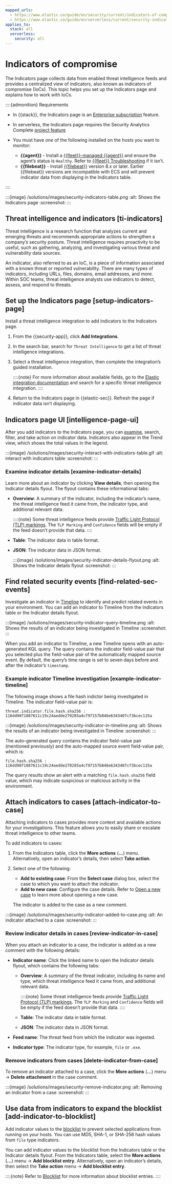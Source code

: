 ```yaml
---
mapped_urls:
  - https://www.elastic.co/guide/en/security/current/indicators-of-compromise.html
  - https://www.elastic.co/guide/en/serverless/current/security-indicators-of-compromise.html
applies_to:
  stack: all
  serverless:
    security: all
---
```


# Indicators of compromise

The Indicators page collects data from enabled threat intelligence feeds and provides a centralized view of indicators, also known as indicators of compromise (IoCs). This topic helps you set up the Indicators page and explains how to work with IoCs.

::::{admonition} Requirements
* In {{stack}}, the Indicators page is an [Enterprise subscription](https://www.elastic.co/pricing) feature.
* In serverless, the Indicators page requires the Security Analytics Complete [project feature](/deploy-manage/deploy/elastic-cloud/project-settings.md)
* You must have *one* of the following installed on the hosts you want to monitor:

    * **{{agent}}** - Install a [{{fleet}}-managed {{agent}}](/reference/ingestion-tools/fleet/install-fleet-managed-elastic-agent.md) and ensure the agent’s status is `Healthy`. Refer to [{{fleet}} Troubleshooting](/troubleshoot/ingest/fleet/common-problems.md) if it isn’t.
    * **{{filebeat}}** - Install [{{filebeat}}](beats://reference/filebeat/filebeat-installation-configuration.md) version 8.x or later. Earlier {{filebeat}} versions are incompatible with ECS and will prevent indicator data from displaying in the Indicators table.


::::


:::{image} /solutions/images/security-indicators-table.png
:alt: Shows the Indicators page
:screenshot:
:::


## Threat intelligence and indicators [ti-indicators]

Threat intelligence is a research function that analyzes current and emerging threats and recommends appropriate actions to strengthen a company’s security posture. Threat intelligence requires proactivity to be useful, such as gathering, analyzing, and investigating various threat and vulnerability data sources.

An indicator, also referred to as an IoC, is a piece of information associated with a known threat or reported vulnerability. There are many types of indicators, including URLs, files, domains, email addresses, and more. Within SOC teams, threat intelligence analysts use indicators to detect, assess, and respond to threats.


## Set up the Indicators page [setup-indicators-page]

Install a threat intelligence integration to add indicators to the Indicators page.

1. From the {{security-app}}, click **Add Integrations**.
2. In the search bar, search for `Threat Intelligence` to get a list of threat intelligence integrations.
3. Select a threat intelligence integration, then complete the integration’s guided installation.

    ::::{note}
    For more information about available fields, go to the [Elastic integration documentation](https://docs.elastic.co/integrations) and search for a specific threat intelligence integration.
    ::::

4. Return to the Indicators page in {{elastic-sec}}. Refresh the page if indicator data isn’t displaying.


## Indicators page UI [intelligence-page-ui]

After you add indicators to the Indicators page, you can [examine](#examine-indicator-details), search, filter, and take action on indicator data. Indicators also appear in the Trend view, which shows the total values in the legend.

:::{image} /solutions/images/security-interact-with-indicators-table.gif
:alt: interact with indicators table
:screenshot:
:::


### Examine indicator details [examine-indicator-details]

Learn more about an indicator by clicking **View details**, then opening the Indicator details flyout. The flyout contains these informational tabs:

* **Overview**: A summary of the indicator, including the indicator’s name, the threat intelligence feed it came from, the indicator type, and additional relevant data.

    ::::{note}
    Some threat intelligence feeds provide  [Traffic Light Protocol (TLP) markings](https://www.cisa.gov/tlp#:~:text=Introduction,shared%20with%20the%20appropriate%20audience). The `TLP Marking` and `Confidence` fields will be empty if the feed doesn’t provide that data.
    ::::

* **Table**: The indicator data in table format.
* **JSON**: The indicator data in JSON format.

    :::{image} /solutions/images/security-indicator-details-flyout.png
    :alt: Shows the Indicator details flyout
    :screenshot:
    :::



## Find related security events [find-related-sec-events]

Investigate an indicator in [Timeline](/solutions/security/investigate/timeline.md) to identify and predict related events in your environment. You can add an indicator to Timeline from the Indicators table or the Indicator details flyout.

:::{image} /solutions/images/security-indicator-query-timeline.png
:alt: Shows the results of an indicator being investigated in Timeline
:screenshot:
:::

When you add an indicator to Timeline, a new Timeline opens with an auto-generated KQL query. The query contains the indicator field-value pair that you selected plus the field-value pair of the automatically mapped source event. By default, the query’s time range is set to seven days before and after the indicator’s `timestamp`.


### Example indicator Timeline investigation [example-indicator-timeline]

The following image shows a file hash indictor being investigated in Timeline. The indicator field-value pair is:

`threat.indicator.file.hash.sha256 : 116dd9071887611c19c24aedde270285a4cf97157b846e6343407cf3bcec115a`

:::{image} /solutions/images/security-indicator-in-timeline.png
:alt: Shows the results of an indicator being investigated in Timeline
:screenshot:
:::

The auto-generated query contains the indicator field-value pair (mentioned previously) and the auto-mapped source event field-value pair, which is:

`file.hash.sha256 : 116dd9071887611c19c24aedde270285a4cf97157b846e6343407cf3bcec115a`

The query results show an alert with a matching `file.hash.sha256` field value, which may indicate suspicious or malicious activity in the environment.


## Attach indicators to cases [attach-indicator-to-case]

Attaching indicators to cases provides more context and available actions for your investigations. This feature allows you to easily share or escalate threat intelligence to other teams.

To add indicators to cases:

1. From the Indicators table, click the **More actions** (**…​​**) menu. Alternatively, open an indicator’s details, then select **Take action**.
2. Select one of the following:

    * **Add to existing case**: From the **Select case** dialog box, select the case to which you want to attach the indicator.
    * **Add to new case**: Configure the case details. Refer to [Open a new case](/solutions/security/investigate/open-manage-cases.md#cases-ui-open) to learn more about opening a new case.

    The indicator is added to the case as a new comment.


:::{image} /solutions/images/security-indicator-added-to-case.png
:alt: An indicator attached to a case
:screenshot:
:::


### Review indicator details in cases [review-indicator-in-case]

When you attach an indicator to a case, the indicator is added as a new comment with the following details:

* **Indicator name**: Click the linked name to open the Indicator details flyout, which contains the following tabs:

    * **Overview**: A summary of the threat indicator, including its name and type, which threat intelligence feed it came from, and additional relevant data.

        ::::{note}
        Some threat intelligence feeds provide  [Traffic Light Protocol (TLP) markings](https://www.cisa.gov/tlp#:~:text=Introduction,shared%20with%20the%20appropriate%20audience). The `TLP Marking` and `Confidence` fields will be empty if the feed doesn’t provide that data.
        ::::

    * **Table**: The indicator data in table format.
    * **JSON**: The indicator data in JSON format.

* **Feed name**: The threat feed from which the indicator was ingested.
* **Indicator type**: The indicator type, for example, `file` or `.exe`.


### Remove indicators from cases [delete-indicator-from-case]

To remove an indicator attached to a case, click the **More actions** (**…​​**) menu → **Delete attachment** in the case comment.

:::{image} /solutions/images/security-remove-indicator.png
:alt: Removing an indicator from a case
:screenshot:
:::


## Use data from indicators to expand the blocklist [add-indicator-to-blocklist]

Add indicator values to the [blocklist](/solutions/security/manage-elastic-defend/blocklist.md) to prevent selected applications from running on your hosts. You can use MD5, SHA-1, or SHA-256 hash values from `file` type indicators.

You can add indicator values to the blocklist from the Indicators table or the Indicator details flyout. From the Indicators table, select the **More actions** (**…​​**) menu → **Add blocklist entry**.  Alternatively, open an indicator’s details, then select the **Take action** menu → **Add blocklist entry**.

::::{note}
Refer to [Blocklist](/solutions/security/manage-elastic-defend/blocklist.md) for more information about blocklist entries.
::::


